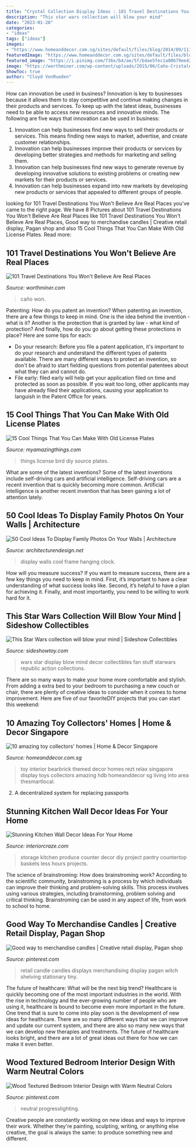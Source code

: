 ```yaml
---
title: "Crystal Collection Display Ideas : 101 Travel Destinations You Won&#039;t Believe Are Real Places"
description: "This star wars collection will blow your mind"
date: "2023-01-28"
categories:
- "ideas"
tags: ["ideas"]
images:
- "https://www.homeanddecor.com.sg/sites/default/files/blog/2014/09/11130-rezt-relax-interior-photo-4-8.jpg"
featuredImage: "https://www.homeanddecor.com.sg/sites/default/files/blog/2014/09/11130-rezt-relax-interior-photo-4-8.jpg"
featured_image: "https://i.pinimg.com/736x/b4/ae/5f/b4ae5fec1a00b79ee42aace22f146b86.jpg"
image: "https://worthminer.com/wp-content/uploads/2015/06/Caño-Cristales-Colombia.jpg"
ShowToc: true
author: "Cloyd VonRueden"
---
```



How can innovation be used in business?
Innovation is key to businesses because it allows them to stay competitive and continue making changes in their products and services. To keep up with the latest ideas, businesses need to be able to access new resources and innovative minds. The following are five ways that innovation can be used in business: 
1. Innovation can help businesses find new ways to sell their products or services. This means finding new ways to market, advertise, and create customer relationships. 
2. Innovation can help businesses improve their products or services by developing better strategies and methods for marketing and selling them. 
3. Innovation can help businesses find new ways to generate revenue by developing innovative solutions to existing problems or creating new markets for their products or services. 
4. Innovation can help businesses expand into new markets by developing new products or services that appealed to different groups of people. 

	

		
looking for 101 Travel Destinations You Won&#039;t Believe Are Real Places you've came to the right page. We have 8 Pictures about 101 Travel Destinations You Won&#039;t Believe Are Real Places like 101 Travel Destinations You Won&#039;t Believe Are Real Places, Good way to merchandise candles | Creative retail display, Pagan shop and also 15 Cool Things That You Can Make With Old License Plates. Read more:
		
    
## 101 Travel Destinations You Won&#039;t Believe Are Real Places

<img loading=lazy src="https://worthminer.com/wp-content/uploads/2015/06/Caño-Cristales-Colombia.jpg" onerror="this.onerror=null;this.src='https://tse4.mm.bing.net/th?id=OIP.B-SWIxCLOUzbwbtPl3AbEQHaOK&amp;pid=15.1';" alt="101 Travel Destinations You Won&#039;t Believe Are Real Places">

_Source: worthminer.com_

>caño won. 

	

Patenting: How do you patent an invention?
When patenting an invention, there are a few things to keep in mind. One is the idea behind the invention - what is it? Another is the protection that is granted by law - what kind of protection? And finally, how do you go about getting these protections in place? Here are some tips for each: 
- Do your research: Before you file a patent application, it's important to do your research and understand the different types of patents available. There are many different ways to protect an invention, so don't be afraid to start fielding questions from potential patentees about what they can and cannot do. 
- File early: filed early will help get your application filed on time and protected as soon as possible. If you wait too long, other applicants may have already filed their applications, causing your application to languish in the Patent Office for years.

    
## 15 Cool Things That You Can Make With Old License Plates

<img loading=lazy src="http://myamazingthings.com/wp-content/uploads/2017/05/license-plate-diy-5.jpg" onerror="this.onerror=null;this.src='https://tse4.mm.bing.net/th?id=OIP.qvsLoQwMuthUczxwPIOH5QHaKP&amp;pid=15.1';" alt="15 Cool Things That You Can Make With Old License Plates">

_Source: myamazingthings.com_

>things license bird diy source plates. 

	

What are some of the latest inventions?
Some of the latest inventions include self-driving cars and artificial intelligence. Self-driving cars are a recent invention that is quickly becoming more common. Artificial intelligence is another recent invention that has been gaining a lot of attention lately.

    
## 50 Cool Ideas To Display Family Photos On Your Walls | Architecture

<img loading=lazy src="https://cdn.architecturendesign.net/wp-content/uploads/2015/10/AD-Cool-Ideas-To-Display-Family-Photos-On-Your-Walls-42.jpg" onerror="this.onerror=null;this.src='https://tse1.mm.bing.net/th?id=OIP.4lfMqQC6upZGVUroKdygBQHaLJ&amp;pid=15.1';" alt="50 Cool Ideas To Display Family Photos On Your Walls | Architecture">

_Source: architecturendesign.net_

>display walls cool frame hanging clock. 

	

How will you measure success?
If you want to measure success, there are a few key things you need to keep in mind. First, it’s important to have a clear understanding of what success looks like. Second, it’s helpful to have a plan for achieving it. Finally, and most importantly, you need to be willing to work hard for it.

    
## This Star Wars Collection Will Blow Your Mind | Sideshow Collectibles

<img loading=lazy src="http://www.sideshowtoy.com/wp-content/uploads/2015/01/wc6688_woong0731.jpg" onerror="this.onerror=null;this.src='https://tse3.mm.bing.net/th?id=OIP.DCUX4hPlDu0h4ySP0PH4-AHaKO&amp;pid=15.1';" alt="This Star Wars collection will blow your mind | Sideshow Collectibles">

_Source: sideshowtoy.com_

>wars star display blow mind decor collectibles fan stuff starwars republic action collections. 

	

There are so many ways to make your home more comfortable and stylish. From adding a extra bed to your bedroom to purchasing a new couch or chair, there are plenty of creative ideas to consider when it comes to home improvement. Here are five of our favoriteDIY projects that you can start this weekend: 

    
## 10 Amazing Toy Collectors&#039; Homes | Home &amp; Decor Singapore

<img loading=lazy src="https://www.homeanddecor.com.sg/sites/default/files/blog/2014/09/11130-rezt-relax-interior-photo-4-8.jpg" onerror="this.onerror=null;this.src='https://tse2.mm.bing.net/th?id=OIP.qViAxKhIozdiKgKZu6-XnAHaLK&amp;pid=15.1';" alt="10 amazing toy collectors&#039; homes | Home &amp; Decor Singapore">

_Source: homeanddecor.com.sg_

>toy interior bearbrick themed decor homes rezt relax singapore display toys collectors amazing hdb homeanddecor sg living into area thesmartlocal. 

	

2. A decentralized system for replacing passports 

    
## Stunning Kitchen Wall Decor Ideas For Your Home

<img loading=lazy src="https://interiorcraze.com/wp-content/uploads/2020/05/kitchen-wall-decor11-2-e1589867019485.jpg" onerror="this.onerror=null;this.src='https://tse4.mm.bing.net/th?id=OIP.6EAfYNB6GmtClMCfnSzOEwHaHa&amp;pid=15.1';" alt="Stunning Kitchen Wall Decor Ideas For Your Home">

_Source: interiorcraze.com_

>storage kitchen produce counter decor diy project pantry countertop baskets less hours projects. 

	

The science of brainstroming: How does brainstroming work?
According to the scientific community, brainstroming is a process by which individuals can improve their thinking and problem-solving skills. This process involves using various strategies, including brainstorming, problem solving and critical thinking. Brainstroming can be used in any aspect of life, from work to school to home.

    
## Good Way To Merchandise Candles | Creative Retail Display, Pagan Shop

<img loading=lazy src="https://i.pinimg.com/736x/36/79/00/36790011ec4867e46cc805b312d880cb--retail-displays-visual-merchandising.jpg" onerror="this.onerror=null;this.src='https://tse4.mm.bing.net/th?id=OIP.jJig4XJolwH1BiVGQWj6MAHaJ3&amp;pid=15.1';" alt="Good way to merchandise candles | Creative retail display, Pagan shop">

_Source: pinterest.com_

>retail candle candles displays merchandising display pagan witch shelving stationary tiny. 

	

The future of healthcare: What will be the next big trend?
Healthcare is quickly becoming one of the most important industries in the world. With the rise in technology and the ever-growing number of people who are using it, healthcare is bound to become even more important in the future. One trend that is sure to come into play soon is the development of new ideas for healthcare. There are so many different ways that we can improve and update our current system, and there are also so many new ways that we can develop new therapies and treatments. The future of healthcare looks bright, and there are a lot of great ideas out there for how we can make it even better.

    
## Wood Textured Bedroom Interior Design With Warm Neutral Colors

<img loading=lazy src="https://i.pinimg.com/736x/b4/ae/5f/b4ae5fec1a00b79ee42aace22f146b86.jpg" onerror="this.onerror=null;this.src='https://tse4.mm.bing.net/th?id=OIP.c5ibPLxpGzLMYry6yJs5NgHaJ3&amp;pid=15.1';" alt="Wood Textured Bedroom Interior Design with Warm Neutral Colors">

_Source: pinterest.com_

>neutral progresslighting. 

	

Creative people are constantly working on new ideas and ways to improve their work. Whether they're painting, sculpting, writing, or anything else creative, the goal is always the same: to produce something new and different.

